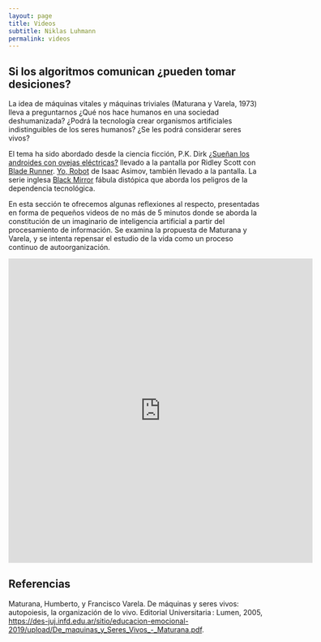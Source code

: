 ```yaml
---
layout: page
title: Videos
subtitle: Niklas Luhmann
permalink: videos
---
```


## Si los algoritmos comunican ¿pueden tomar desiciones?

La idea de máquinas vitales y máquinas triviales (Maturana y Varela, 1973) lleva a preguntarnos ¿Qué nos hace humanos en una sociedad deshumanizada? ¿Podrá la tecnología crear organismos artificiales indistinguibles de los seres humanos? ¿Se les podrá considerar seres vivos?

El tema ha sido abordado desde la ciencia ficción, P.K. Dirk [¿Sueñan los androides con ovejas eléctricas?](chrome-extension://efaidnbmnnnibpcajpcglclefindmkaj/https://www.philosophia.cl/biblioteca/dick/runner.pdf) llevado a la pantalla por Ridley Scott con [Blade Runner](https://es.wikipedia.org/wiki/Blade_Runner). [Yo, Robot](chrome-extension://efaidnbmnnnibpcajpcglclefindmkaj/https://redescol.ilce.edu.mx/20aniversario/componentes/proyec_colab/2005/solaris/redescolar.ilce.edu.mx/redescolar/proyectos/solaris/scifi/yo_robot.pdf) de Isaac Asimov, también llevado a la pantalla. La serie inglesa [Black Mirror](https://www.netflix.com/mx/title/70264888) fábula distópica que aborda los peligros de la dependencia tecnológica.

En esta sección te ofrecemos algunas reflexiones al respecto, presentadas en forma de pequeños videos de no más de 5 minutos donde se aborda la constitución de un imaginario de inteligencia artificial a partir del procesamiento de información. Se examina la propuesta de Maturana y Varela, y se intenta repensar el estudio de la vida como un proceso continuo de autoorganización. 



<iframe
    width="600"
    height="600"
    frameBorder="0"
    src="https://flipgrid.com/+141yexjm?embed=true"
    webkitallowfullscreen
    mozallowfullscreen
    allowfullscreen
    allow="microphone; camera; display-capture"></iframe>

> 

## Referencias

Maturana, Humberto, y Francisco Varela. De máquinas y seres vivos: autopoiesis, la organización de lo vivo. Editorial Universitaria : Lumen, 2005, https://des-juj.infd.edu.ar/sitio/educacion-emocional-2019/upload/De_maquinas_y_Seres_Vivos_-_Maturana.pdf.



